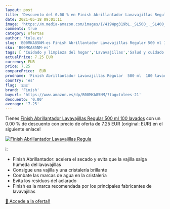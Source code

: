 ```yaml
---
layout: post
title: 'Descuento del 0.00 % en Finish Abrillantador Lavavajillas Regula'
date: 2021-05-18 09:01:11
image: 'https://m.media-amazon.com/images/I/419Wpg319bL._SL500_._SL400_.jpg'
comments: true
category: ofertas
author: 'tole.es'
slug: 'B00MKA85NM-es Finish Abrillantador Lavavajillas Regular 500 ml 100 lavados'
sku: 'B00MKA85NM-es'
tags: [ 'Cuidado y limpieza del hogar','Lavavajillas','Salud y cuidado personal','finish', ]
actualPrice: 7.25 EUR
currency: EUR
price: 7.25
comparePrice:  EUR
prodname: 'Finish Abrillantador Lavavajillas Regular  500 ml  100 lavados'
country: 'es'
flag: '🇪🇸'
brand: 'Finish'
buyurl: 'https://www.amazon.es/dp/B00MKA85NM/?tag=tolees-21'
descuento: '0.00'
average: '7.25'
---
```


Tienes [Finish Abrillantador Lavavajillas Regular  500 ml  100 lavados](https://www.amazon.es/dp/B00MKA85NM/?tag=tolees-21) con un 0.00 % de descuento con precio de oferta de 7.25 EUR (original:  EUR) en el siguiente enlace!

[![Finish Abrillantador Lavavajillas Regula](https://m.media-amazon.com/images/I/419Wpg319bL._SL500_._SL400_.jpg)](https://www.amazon.es/dp/B00MKA85NM/?tag=tolees-21)

ℹ️:

- Finish Abrillantador: acelera el secado y evita que la vajilla salga húmeda del lavavajillas
- Consigue una vajilla y una cristalería brillante
- Combate las marcas de agua en la cristaleria
- Evita los residuos del aclarado
- Finish es la marca recomendada por los principales fabricantes de lavavajillas

[🛒 Accede a la oferta!!](https://www.amazon.es/dp/B00MKA85NM/?tag=tolees-21)
